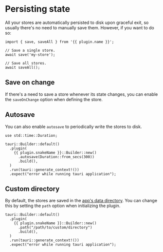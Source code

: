 <script setup lang="ts">
import { useSelectedPlugin } from '@/composables/plugin';

const plugin = useSelectedPlugin();
</script>

# Persisting state

All your stores are automatically persisted to disk upon graceful exit, so usually there's no need to manually save them. However, if you want to do so:

```ts-vue
import { save, saveAll } from '{{ plugin.name }}';

// Save a single store.
await save('my-store');

// Save all stores.
await saveAll();
```

## Save on change

If there's a need to save a store whenever its state changes, you can enable the <DocsTs path="interfaces/StoreOptions.html#saveonchange">`saveOnChange`</DocsTs> option when defining the store.

<div class="tauri-plugin-pinia">

<!--@include: ../examples/save-on-change/pinia.md-->

</div>

<div class="tauri-plugin-svelte">

<!--@include: ../examples/save-on-change/svelte.md-->

</div>

## Autosave

You can also enable <DocsRs path="struct.Builder.html#method.autosave">`autosave`</DocsRs> to periodically write the stores to disk.

```rust-vue{6}
use std::time::Duration;

tauri::Builder::default()
  .plugin(
    {{ plugin.snakeName }}::Builder::new()
      .autosave(Duration::from_secs(300))
      .build(),
  )
  .run(tauri::generate_context!())
  .expect("error while running tauri application");

```

## Custom directory

By default, the stores are saved in the [app's data directory](https://docs.rs/tauri/latest/tauri/path/struct.PathResolver.html#method.app_data_dir). You can change this by setting the <DocsRs path="struct.Builder.html#method.path">`path`</DocsRs> option when initializing the plugin.

```rust-vue{4} [Rust]
tauri::Builder::default()
  .plugin(
    {{ plugin.snakeName }}::Builder::new()
      .path("/path/to/custom/directory")
      .build(),
  )
  .run(tauri::generate_context!())
  .expect("error while running tauri application");
```
